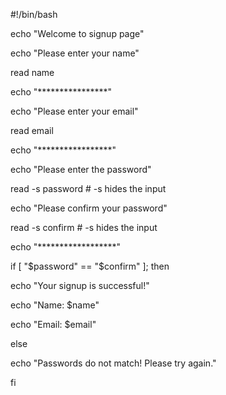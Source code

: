 #!/bin/bash

echo "Welcome to signup page"

echo "Please enter your name"

read name

echo "****************"

echo "Please enter your email"

read email

echo "*****************"

echo "Please enter the password"

read -s password # -s hides the input

echo "Please confirm your password"

read -s confirm # -s hides the input

echo "******************"

if [ "$password" == "$confirm" ]; then

echo "Your signup is successful!"

echo "Name: $name"

echo "Email: $email"

else

echo "Passwords do not match! Please try again."

fi





